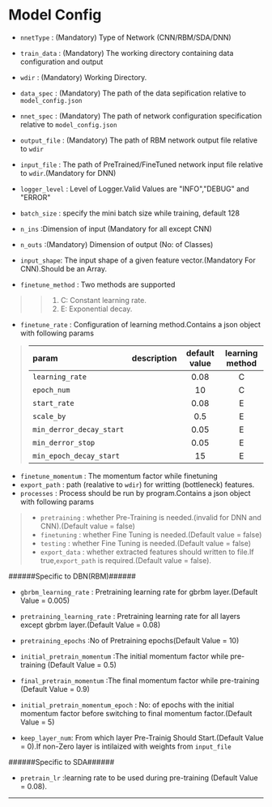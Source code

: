 Model Config
=============
* `nnetType` : (Mandatory) Type of Network (CNN/RBM/SDA/DNN)
* `train_data` : (Mandatory) The working directory containing data configuration and output
* `wdir` : (Mandatory) Working Directory.
* `data_spec` : (Mandatory) The path of the data sepification relative to `model_config.json`
* `nnet_spec` : (Mandatory) The path of network configuration specification relative to `model_config.json`

* `output_file` : (Mandatory) The path of RBM network output file relative to `wdir`
* `input_file` : The path of PreTrained/FineTuned network input file relative to `wdir`.(Mandatory for DNN)

* `logger_level` : Level of Logger.Valid Values are "INFO","DEBUG" and "ERROR"

* `batch_size` : specify the mini batch size while training, default 128
* `n_ins` :Dimension of input (Mandatory for all except CNN)
* `n_outs` :(Mandatory) Dimension of output (No: of Classes) 
* `input_shape`: The input shape of a given feature vector.(Mandatory For CNN).Should be an Array.

* `finetune_method` :  Two methods are supported  
>> 1. C: Constant learning rate.
>> 2. E:  Exponential decay.
* `finetune_rate` : Configuration of learning method.Contains a json object with following params

> param                   | description                           | default value  |learning method 
> :-----------------------|:--------------------------------------|:--------------:|:---------------:
> `learning_rate`         |                                       |0.08            | C
> `epoch_num`             |                                       |10              | C
> `start_rate`            |                                       |0.08            | E
> `scale_by`              |                                       |0.5             | E
> `min_derror_decay_start`|                                       |0.05            | E
> `min_derror_stop`       |                                       |0.05            | E
> `min_epoch_decay_start` |                                       | 15             | E

* `finetune_momentum` :  The momentum factor while finetuning
* `export_path` : path (realative to `wdir`) for writting (bottleneck) features.
* `processes` : Process should be run by program.Contains a json object with following params

> * `pretraining` : whether Pre-Training is needed.(invalid for DNN and CNN).(Default value = false)
> * `finetuning` : whether Fine Tuning  is needed.(Default value = false)
> * `testing` : whether Fine Tuning  is needed.(Default value = false)
> * `export_data` : whether extracted features should written to file.If true,`export_path` is required.(Default value = false).

######Specific to DBN(RBM)######
* `gbrbm_learning_rate` : Pretraining learning rate for gbrbm layer.(Default Value = 0.005)
* `pretraining_learning_rate` : Pretraining learning rate for all layers except gbrbm layer.(Default Value = 0.08)
* `pretraining_epochs` :No of Pretraining epochs(Default Value = 10)
* `initial_pretrain_momentum` :The initial momentum factor while pre-training (Default Value = 0.5)
* `final_pretrain_momentum` :The final momentum factor while pre-training (Default Value = 0.9)
* `initial_pretrain_momentum_epoch` : No: of epochs with the initial momentum factor before switching to final momentum factor.(Default Value = 5)

* `keep_layer_num`: From which layer Pre-Trainig Should Start.(Default Value = 0).If non-Zero layer is intilaized with weights from `input_file`

######Specific to SDA######
* `pretrain_lr` :learning rate to be used during pre-training (Default Value = 0.08).

_____________________________________________________________________________________________________________